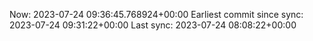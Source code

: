 Now: 2023-07-24 09:36:45.768924+00:00 Earliest commit since sync: 2023-07-24 09:31:22+00:00 Last sync: 2023-07-24 08:08:22+00:00

